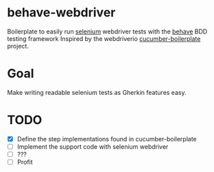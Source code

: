 # behave-webdriver
Boilerplate to easily run [selenium](https://github.com/SeleniumHQ/selenium) webdriver tests with the [behave](https://github.com/behave/behave) BDD testing framework
Inspired by the webdriverio [cucumber-boilerplate](https://github.com/webdriverio/cucumber-boilerplate) project.

# Goal
Make writing readable selenium tests as Gherkin features easy.




# TODO
- [x] Define the step implementations found in cucumber-boilerplate
- [ ] Implement the support code with selenium webdriver
- [ ] ???
- [ ] Profit
